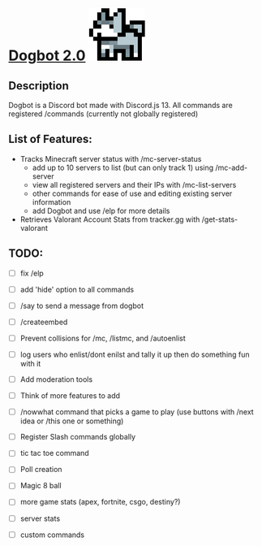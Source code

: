 # [Dogbot 2.0](https://discord.com/api/oauth2/authorize?client_id=848283770041532425&permissions=8&scope=bot%20applications.commands) ![Dogbot PFP](https://github.com/MykelMatar/Dogbot/blob/main/pfp/Dogbot.png)
## Description 
  Dogbot is a Discord bot made with Discord.js 13. All commands are registered /commands (currently not globally registered)
  
## List of Features:
  * Tracks Minecraft server status with /mc-server-status
    - add up to 10 servers to list (but can only track 1) using /mc-add-server
    - view all registered servers and their IPs with /mc-list-servers
    - other commands for ease of use and editing existing server information
    - add Dogbot and use /elp for more details
  * Retrieves Valorant Account Stats from tracker.gg with /get-stats-valorant

## TODO: 
  - [ ] fix /elp
  - [ ] add 'hide' option to all commands
  - [ ] /say to send a message from dogbot
  - [ ] /createembed
  - [ ] Prevent collisions for /mc, /listmc, and /autoenlist
  - [ ] log users who enlist/dont enilst and tally it up then do something fun with it
  - [ ] Add moderation tools
  - [ ] Think of more features to add
  - [ ] /nowwhat command that picks a game to play (use buttons with /next idea or /this one or something)
  - [ ] Register Slash commands globally
  - [ ] tic tac toe command
  - [ ] Poll creation
  - [ ] Magic 8 ball
  - [ ] more game stats (apex, fortnite, csgo, destiny?)
  - [ ] server stats
  - [ ] custom commands

